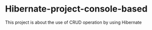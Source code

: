 # Hibernate-project-console-based
This project is about the use of CRUD operation by using Hibernate

